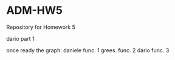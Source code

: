 # ADM-HW5
Repository for Homework 5


dario part 1 

once ready the graph:
daniele func. 1
grees. func. 2
dario func. 3
